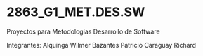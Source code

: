 # 2863_G1_MET.DES.SW
Proyectos para Metodologias Desarrollo de Software

Integrantes:
Alquinga Wilmer
Bazantes Patricio
Caraguay Richard
